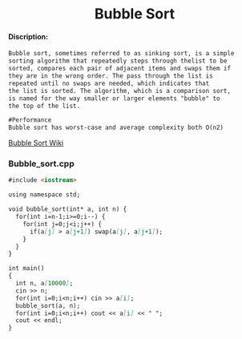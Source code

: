 <center><h1>Bubble Sort</h1></center>

#### Discription:
```markdown
Bubble sort, sometimes referred to as sinking sort, is a simple
sorting algorithm that repeatedly steps through thelist to be
sorted, compares each pair of adjacent items and swaps them if
they are in the wrong order. The pass through the list is 
repeated until no swaps are needed, which indicates that 
the list is sorted. The algorithm, which is a comparison sort, 
is named for the way smaller or larger elements "bubble" to 
the top of the list.

#Performance
Bubble sort has worst-case and average complexity both О(n2)
```
[Bubble Sort Wiki](https://en.wikipedia.org/wiki/Bubble_sort)

### Bubble_sort.cpp
```markdown
#include <iostream>

using namespace std;

void bubble_sort(int* a, int n) {
  for(int i=n-1;i>=0;i--) {
    for(int j=0;j<i;j++) {
      if(a[j] > a[j+1]) swap(a[j], a[j+1]);
    }
  }
}

int main()
{
  int n, a[10000];
  cin >> n;
  for(int i=0;i<n;i++) cin >> a[i];
  bubble_sort(a, n);
  for(int i=0;i<n;i++) cout << a[i] << " ";
  cout << endl;
}
```
